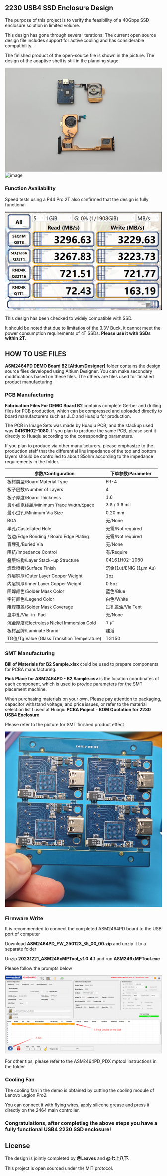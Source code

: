 
## 2230 USB4 SSD Enclosure Design


The purpose of this project is to verify the feasibility of a 40Gbps SSD enclosure solution in limited volume. 

This design has gone through several iterations. The current open source design file includes support for active cooling and has considerable compatibility.

The finished product of the open-source file is shown in the picture. The design of the adaptive shell is still in the planning stage.

![image](https://github.com/Leaves232/2230-USB4-SSD-Enclosure-Design/blob/main/USB4%202230%20Enclosure%20Images/QQ%E5%9B%BE%E7%89%87202506080921849.jpg)
![image](https://github.com/Leaves232/2230-USB4-SSD-Enclosure-Design/blob/main/USB4%202230%20Enclosure%20Images/QQ%E5%9B%BE%E7%89%8720250608104204.jpg)


### Function Availability

Speed ​​tests using a P44 Pro 2T also confirmed that the design is fully functional

![image](https://github.com/Leaves232/2230-USB4-SSD-Enclosure-Design/blob/main/USB4%202230%20Enclosure%20Images/QQ%E5%9B%BE%E7%89%8720250608104810.png)


This design has been checked to widely compatible with SSD.

It should be noted that due to limitation of the 3.3V Buck, it cannot meet the power consumption requirements of 4T SSDs. **Please use it with SSDs within 2T**.



## HOW TO USE FILES



**ASM2464PD DEMO Board B2 [Altium Designer]** folder contains the design source files developed using Altium Designer. You can make secondary modifications based on these files. The others are files used for finished product manufacturing.


### PCB Manufacturing


**Fabrication Files For DEMO Board B2** contains complete Gerber and drilling files for PCB production, which can be compressed and uploaded directly to board manufacturers such as JLC and Huaqiu for production. 

The PCB in Image Sets was made by Huaqiu PCB, and the stackup used was **04161H02-1080**. If you plan to produce the same PCB, please sent it directly to Huaqiu according to the corresponding parameters. 

If you plan to produce via other manufacturers, please emphasize to the production staff that the differential line impedance of the top and bottom layers should be controlled to about 85ohm according to the impedance requirements in the folder.

| 参数/Configuration    | 下单参数/Parameter|
| --------------------- | --------------------- |
|板材类型/Board Material Type      | FR-4      |
| 板子层数/Number of Layers   | 4        |
| 板子厚度/Board Thickness   | 1.6      |
| 最小线宽线距/Minimum Trace Width/Space   | 3.5 / 3.5 mil        |
| 最小过孔/Minimum Via Size   | 0.20 mm        |
| BGA   | 无/None      |
| 半孔/Castellated Hole   | 无需/Not required        |
| 包边/Edge Bonding / Board Edge Plating   | 无需/Not required        |
| 盲埋孔/Buried Via  | 无/None       |
| 阻抗/Impedance Control  | 有/Require        |
| 叠层结构/Layer Stack-up Structure   | 04161H02-1080       |
| 焊盘喷镀/Surface Finish   | 沉金(1u)/ENIG (1μm Au)       |
| 外层铜厚/Outer Layer Copper Weight   | 1oz        |
| 内层铜厚/Inner Layer Copper Weight   | 0.5oz      |
| 阻焊颜色/Solder Mask Color   | 蓝色/Blue       |
| 字符颜色/Legend Color   | 白色/White       |
| 阻焊覆盖/Solder Mask Coverage  | 过孔盖油/Via Tent       |
| 盘中孔/Via-in-Pad  | 无/None        |
| 沉金厚度/Electroless Nickel Immersion Gold  | 1 μ″        |
| 板材品牌/Laminate Brand   | 建滔        |
| TG值/Tg Value (Glass Transition Temperature)   | TG150        |



### SMT Manufacturing


**Bill of Materials for B2 Sample.xlsx** could be used to prepare components for PCBA manufacturing.

**Pick Place for ASM2464PD - B2 Sample.csv** is the location coordinates of each component, which is used to provide parameters for the SMT placement machine.

 When purchasing materials on your own, Please pay attention to packaging, capacitor withstand voltage, and price issues, or refer to the material selection list I used at Huaqiu **PCBA Project - BOM Quotation for 2230 USB4 Enclosure**

Please refer to the picture for SMT finished product effect

![image](https://github.com/Leaves232/2230-USB4-SSD-Enclosure-Design/blob/main/USB4%202230%20Enclosure%20Images/QQ%E5%9B%BE%E7%89%8720250607163928.jpg)



### Firmware Write


It is recommended to connect the completed ASM2464PD board to the USB port of computer

Download **ASM2464PD_FW_250123_85_00_00.zip** and unzip it to a separate folder

Unzip **20231221_ASM246xMPTool_v1.0.4.1** and run **ASM246xMPTool.exe**

Please follow the prompts below

![image](https://github.com/Leaves232/2230-USB4-SSD-Enclosure-Design/blob/main/USB4%202230%20Enclosure%20Images/v2-363b0b96c0792ce4a40c8168746c58be_1440w.png)

For other tips, please refer to the ASM2464PD_PDX mptool instructions in the folder


### Cooling Fan

The cooling fan in the demo is obtained by cutting the cooling module of Lenovo Legion Pro2.

You can connect it with flying wires, apply silicone grease and press it directly on the 2464 main controller.






### Congratulations, after completing the above steps you have a fully functional USB4 2230 SSD enclosure!




## License

The design is jointly completed by **@Leaves** and **@七上八下**. 

This project is open sourced under the MIT protocol.

